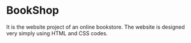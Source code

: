 # BookShop

It is the website project of an online bookstore. The website is designed very simply using HTML and CSS codes.
